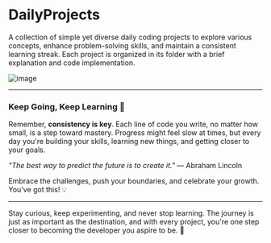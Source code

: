 # DailyProjects 
  
A collection of simple yet diverse daily coding projects to explore various concepts, enhance problem-solving skills, and maintain a consistent learning streak. Each project is organized in its folder with a brief explanation and code implementation.

![image](https://github.com/user-attachments/assets/45c74f6f-f6cc-46b4-93b4-0f5cc8d39c10)

---

### Keep Going, Keep Learning 🚀

Remember, **consistency is key**. Each line of code you write, no matter how small, is a step toward mastery. Progress might feel slow at times, but every day you're building your skills, learning new things, and getting closer to your goals. 

_"The best way to predict the future is to create it."_ — Abraham Lincoln

Embrace the challenges, push your boundaries, and celebrate your growth. You've got this! 💡

---

Stay curious, keep experimenting, and never stop learning. The journey is just as important as the destination, and with every project, you're one step closer to becoming the developer you aspire to be. 🌟
